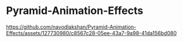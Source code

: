 # Pyramid-Animation-Effects

https://github.com/navodlakshan/Pyramid-Animation-Effects/assets/127730980/c8567c28-05ee-43a7-9a98-41da156bd080

